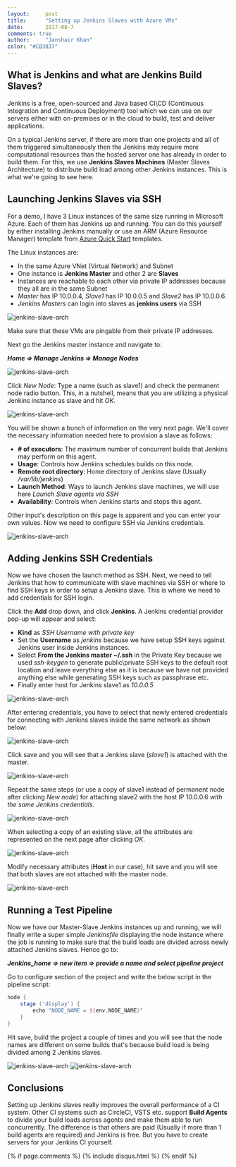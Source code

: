```yaml
---
layout:     post
title:      "Setting up Jenkins Slaves with Azure VMs"
date:       2017-08-7
comments: true
author:     "Janshair Khan"
color: "#CB3837"
---
```


## What is Jenkins and what are Jenkins Build Slaves?

Jenkins is a free, open-sourced and Java based CI\CD (Continuous Integration and Continuous Deployment) tool which we can use on our servers either with on-premises or in the cloud to build, test and deliver applications.

On a typical Jenkins server, if there are more than one projects and all of them triggered simultaneously then the Jenkins may require more computational resources than the hosted server one has already in order to build them. For this, we use <strong>Jenkins Slaves Machines</strong> (Master Slaves Architecture) to distribute build load among other Jenkins instances. This is what we're going to see here.

## Launching Jenkins Slaves via SSH

For a demo, I have 3 Linux instances of the same size running in Microsoft Azure. Each of them has Jenkins up and running. You can do this yourself by either installing Jenkins manually or use an ARM (Azure Resource Manager) template from <a href="https://azure.microsoft.com/en-us/resources/templates/" class="underline" target="_blank">Azure Quick Start</a> templates. 

The Linux instances are:

- In the same Azure VNet (Virtual Network) and Subnet
- One instance is **Jenkins Master** and other 2 are **Slaves**
- Instances are reachable to each other via private IP addresses because they all are in the same Subnet
- *Master* has IP 10.0.0.4, *Slave1* has IP 10.0.0.5 and *Slave2* has IP 10.0.0.6.
- *Jenkins Masters* can login into slaves as **jenkins users** via SSH

<img src="https://kjanshair.azureedge.net/azure/setting-up-jenkins-slaves-with-azure-vms/2.png" alt="jenkins-slave-arch" class="img-responsive center-block"/>

Make sure that these VMs are pingable from their private IP addresses.

Next go the Jenkins master instance and navigate to:

***Home => Manage Jenkins => Manage Nodes***

<img src="https://kjanshair.azureedge.net/azure/setting-up-jenkins-slaves-with-azure-vms/3.png" alt="jenkins-slave-arch" class="img-responsive center-block"/>

Click *New Node*: Type a name (such as slave1) and check the permanent node radio button. This, in a nutshell, means that you are utilizing a physical Jenkins instance as slave and hit *OK*.

<img src="https://kjanshair.azureedge.net/azure/setting-up-jenkins-slaves-with-azure-vms/4.png" alt="jenkins-slave-arch" class="img-responsive center-block"/>

You will be shown a bunch of information on the very next page. We'll cover the necessary information needed here to provision a slave as follows:

- **# of executors**: The maximum number of concurrent builds that Jenkins may perform on this agent. 
- **Usage**: Controls how Jenkins schedules builds on this node.
- **Remote root directory**: Home directory of Jenkins slave (Usually */var/lib/jenkins*)
- **Launch Method**: Ways to launch Jenkins slave machines, we will use here *Launch Slave agents via SSH*
- **Availability**: Controls when Jenkins starts and stops this agent.

Other input's description on this page is apparent and you can enter your own values. Now we need to configure SSH via Jenkins credentials.

<img src="https://kjanshair.azureedge.net/azure/setting-up-jenkins-slaves-with-azure-vms/5.png" alt="jenkins-slave-arch" class="img-responsive center-block"/>

## Adding Jenkins SSH Credentials

Now we have chosen the launch method as SSH. Next, we need to tell Jenkins that how to communicate with slave machines via SSH or where to find SSH keys in order to setup a Jenkins slave. This is where we need to add credentials for SSH login.

Click the **Add** drop down, and click **Jenkins**. A Jenkins credential provider pop-up will appear and select:

- **Kind** as *SSH Username with private key*
- Set the **Username** as *jenkins* because we have setup SSH keys against Jenkins user inside Jenkins instances.
- Select **From the Jenkins master ~/.ssh** in the Private Key because we used *ssh-keygen* to generate public\private SSH keys to the default root location and leave everything else as it is because we have not provided anything else while generating SSH keys such as passphrase etc.
- Finally enter host for Jenkins slave1 as *10.0.0.5*

<img src="https://kjanshair.azureedge.net/azure/setting-up-jenkins-slaves-with-azure-vms/6.png" alt="jenkins-slave-arch" class="img-responsive center-block"/>

After entering credentials, you have to select that newly entered credentials for connecting with Jenkins slaves inside the same network as shown below:

<img src="https://kjanshair.azureedge.net/azure/setting-up-jenkins-slaves-with-azure-vms/7.png" alt="jenkins-slave-arch" class="img-responsive center-block"/>

Click save and you will see that a Jenkins slave (*slave1*) is attached with the master.

<img src="https://kjanshair.azureedge.net/azure/setting-up-jenkins-slaves-with-azure-vms/8.png" alt="jenkins-slave-arch" class="img-responsive center-block"/>

Repeat the same steps (or use a copy of slave1 instead of permanent node after clicking *New node*) for attaching slave2 with the host IP 10.0.0.6 *with the same Jenkins credentials*.

<img src="https://kjanshair.azureedge.net/azure/setting-up-jenkins-slaves-with-azure-vms/9.png" alt="jenkins-slave-arch" class="img-responsive center-block"/>

When selecting a copy of an existing slave, all the attributes are represented on the next page after clicking *OK*.

<img src="https://kjanshair.azureedge.net/azure/setting-up-jenkins-slaves-with-azure-vms/10.png" alt="jenkins-slave-arch" class="img-responsive center-block"/>

Modify necessary attributes (**Host** in our case), hit save and you will see that both slaves are not attached with the master node.

<img src="https://kjanshair.azureedge.net/azure/setting-up-jenkins-slaves-with-azure-vms/11.png" alt="jenkins-slave-arch" class="img-responsive center-block"/>

## Running a Test Pipeline

Now we have our Master-Slave Jenkins instances up and running, we will finally write a super simple *Jenkinsfile* displaying the node instance where the job is running to make sure that the build loads are divided across newly attached Jenkins slaves. Hence go to:

***Jenkins_home => new item => provide a name and select pipeline project***

Go to configure section of the project and write the below script in the pipeline script:

```groovy
node {
    stage ('display') {
        echo "NODE_NAME = ${env.NODE_NAME}"
    }
}
```

Hit save, build the project a couple of times and you will see that the node names are different on some builds that's because build load is being divided among 2 Jenkins slaves.

<img src="https://kjanshair.azureedge.net/azure/setting-up-jenkins-slaves-with-azure-vms/12.png" alt="jenkins-slave-arch" class="img-responsive center-block"/>

<img src="https://kjanshair.azureedge.net/azure/setting-up-jenkins-slaves-with-azure-vms/13.png" alt="jenkins-slave-arch" class="img-responsive center-block"/>

## Conclusions

Setting up Jenkins slaves really improves the overall performance of a CI system. Other CI systems such as CircleCI, VSTS etc. support **Build Agents** to divide your build loads across agents and make them able to run concurrently. The difference is that others are paid (Usually if more than 1 build agents are required) and Jenkins is free. But you have to create servers for your Jenkins CI yourself. 

{% if page.comments %}
    {% include disqus.html %}
{% endif %}